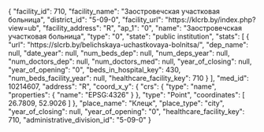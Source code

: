 {
    "facility_id": 710,
    "facility_name": "Заостровечская участковая больница",
    "district_id": "5-09-0",
    "facility_url": "https:\/\/klcrb.by\/index.php?view=ub",
    "facility_address": "R",
    "ap_1": "0",
    "name": "Заостровечская участковая больница",
    "type": "0",
    "state": "public institution",
    "stats": [
        {
            "url": "https:\/\/slcrb.by\/belichskaya-uchastkovaya-bolnitsa\/",
            "dep_name": null,
            "date_year": null,
            "num_beds_dep": null,
            "num_deps_year": null,
            "num_doctors_dep": null,
            "num_doctors_med": null,
            "year_of_closing": null,
            "year_of_opening": "0",
            "beds_in_hospital_key": 430,
            "num_beds_facility_year": null,
            "healthcare_facility_key": 710
        }
    ],
    "med_id": 10214607,
    "address": "R",
    "coord_x_y": {
        "crs": {
            "type": "name",
            "properties": {
                "name": "EPSG:4326"
            }
        },
        "type": "Point",
        "coordinates": [
            26.7809,
            52.9026
        ]
    },
    "place_name": "Клецк",
    "place_type": "city",
    "year_of_closing": null,
    "year_of_opening": "0",
    "healthcare_facility_key": 710,
    "administrative_division_id": "5-09-0"
}